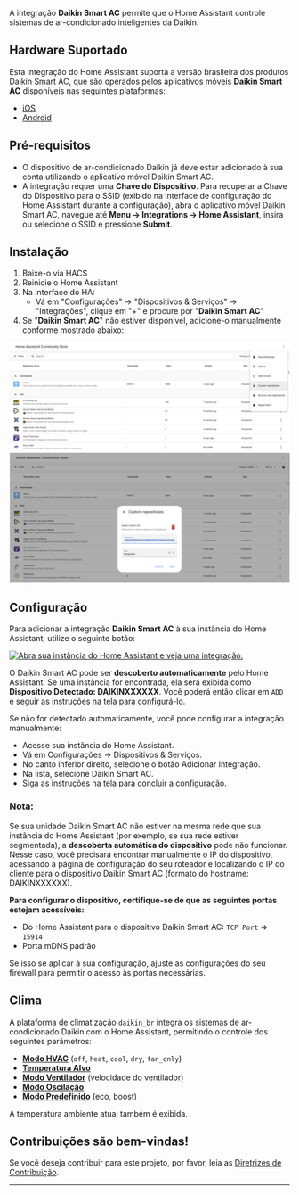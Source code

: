 A integração **Daikin Smart AC** permite que o Home Assistant controle sistemas de ar-condicionado inteligentes da Daikin.

## Hardware Suportado

Esta integração do Home Assistant suporta a versão brasileira dos produtos Daikin Smart AC, que são operados pelos aplicativos móveis **Daikin Smart AC** disponíveis nas seguintes plataformas:

- [iOS](https://apps.apple.com/br/app/daikin-smart-ac/id1557849398)
- [Android](https://play.google.com/store/apps/details?id=in.co.iotalabs.dmb.smartac)
  
## Pré-requisitos
  
- O dispositivo de ar-condicionado Daikin já deve estar adicionado à sua conta utilizando o aplicativo móvel Daikin Smart AC.
- A integração requer uma **Chave do Dispositivo**. Para recuperar a Chave do Dispositivo para o SSID (exibido na interface de configuração do Home Assistant durante a configuração), abra o aplicativo móvel Daikin Smart AC, navegue até **Menu -> Integrations -> Home Assistant**, insira ou selecione o SSID e pressione **Submit**.

## Instalação

1. Baixe-o via HACS
2. Reinicie o Home Assistant
3. Na interface do HA:
    - Vá em "Configurações" -> "Dispositivos & Serviços" -> "Integrações", clique em "+" e procure por "**Daikin Smart AC**"
4. Se "**Daikin Smart AC**" não estiver disponível, adicione-o manualmente conforme mostrado abaixo:

![Add Repository](images/ha-custom-repo-setup-1.png "Add Repository")
![Add Repository](images/ha-custom-repo-setup-2.png "Add Repository")

## Configuração

Para adicionar a integração **Daikin Smart AC** à sua instância do Home Assistant, utilize o seguinte botão:

[![Abra sua instância do Home Assistant e veja uma integração.](https://my.home-assistant.io/badges/integration.svg)](https://my.home-assistant.io/redirect/integration/?domain=daikin_br)

O Daikin Smart AC pode ser **descoberto automaticamente** pelo Home Assistant. Se uma instância for encontrada, ela será exibida como **Dispositivo Detectado: DAIKINXXXXXX**. Você poderá então clicar em `ADD` e seguir as instruções na tela para configurá-lo.

Se não for detectado automaticamente, você pode configurar a integração manualmente:
- Acesse sua instância do Home Assistant.
- Vá em Configurações -> Dispositivos & Serviços.
- No canto inferior direito, selecione o botão Adicionar Integração.
- Na lista, selecione Daikin Smart AC.
- Siga as instruções na tela para concluir a configuração.

### Nota:

Se sua unidade Daikin Smart AC não estiver na mesma rede que sua instância do Home Assistant (por exemplo, se sua rede estiver segmentada), a **descoberta automática do dispositivo** pode não funcionar. Nesse caso, você precisará encontrar manualmente o IP do dispositivo, acessando a página de configuração do seu roteador e localizando o IP do cliente para o dispositivo Daikin Smart AC (formato do hostname: DAIKINXXXXXX).

**Para configurar o dispositivo, certifique-se de que as seguintes portas estejam acessíveis:**

- Do Home Assistant para o dispositivo Daikin Smart AC: `TCP Port` => `15914`
- Porta mDNS padrão

Se isso se aplicar à sua configuração, ajuste as configurações do seu firewall para permitir o acesso às portas necessárias.

## Clima

A plataforma de climatização `daikin_br` integra os sistemas de ar-condicionado Daikin com o Home Assistant, permitindo o controle dos seguintes parâmetros:

- [**Modo HVAC**](https://www.home-assistant.io/integrations/climate/#action-climateset_hvac_mode) (`off`, `heat`, `cool`, `dry`, `fan_only`)
- [**Temperatura Alvo**](https://www.home-assistant.io/integrations/climate#action-climateset_temperature)
- [**Modo Ventilador**](https://www.home-assistant.io/integrations/climate#action-climateset_fan_mode) (velocidade do ventilador)
- [**Modo Oscilação**](https://www.home-assistant.io/integrations/climate#action-climateset_swing_mode)
- [**Modo Predefinido**](https://www.home-assistant.io/integrations/climate#action-climateset_preset_mode) (eco, boost)

A temperatura ambiente atual também é exibida.

## Contribuições são bem-vindas!

Se você deseja contribuir para este projeto, por favor, leia as [Diretrizes de Contribuição](CONTRIBUTING.md).

***
